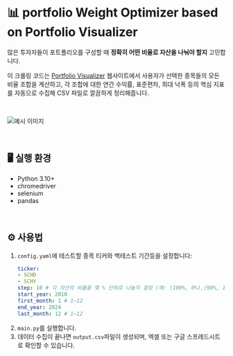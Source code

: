 # 📊 portfolio Weight Optimizer based on Portfolio Visualizer

많은 투자자들이 포트폴리오를 구성할 때 **정확히 어떤 비율로 자산을 나눠야 할지** 고민합니다.  

이 크롤링 코드는 [Portfolio Visualizer](https://www.portfoliovisualizer.com/backtest-portfolio) 웹사이트에서
사용자가 선택한 종목들의 모든 비율 조합을 계산하고, 각 조합에 대한 연간 수익률, 표준편차, 최대 낙폭 등의 핵심 지표를 자동으로 수집해
CSV 파일로 깔끔하게 정리해줍니다. 

<br> 

![예시 이미지](https://i.imgur.com/mFBFTdD.png) 
 
<br>

## 🖥️ 실행 환경

- Python 3.10+
- chromedriver
- selenium
- pandas

<br>

## ⚙️ 사용법

1. `config.yaml`에 테스트할 종목 티커와 백테스트 기간등을 설정합니다: 
    ```yaml 
    ticker:
    - SCHD
    - SCHY
    step: 10 # 각 자산의 비율을 몇 % 단위로 나눌지 결정 (예: (100%, 0%),(90%, 10%), (80%, 20%), ...)
    start_year: 2010
    first_month: 1 # 1~12
    end_year: 2024
    last_month: 12 # 1~12
    ```  
2. `main.py`를 실행합니다.
3. 데이터 수집이 끝나면 `output.csv`파일이 생성되며, 엑셀 또는 구글 스프레드시트로 확인할 수 있습니다.
